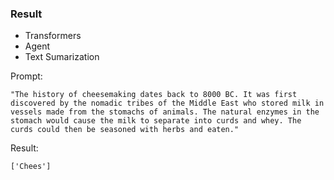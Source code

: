 ### Result
* Transformers
* Agent
* Text Sumarization

Prompt: 
```
"The history of cheesemaking dates back to 8000 BC. It was first discovered by the nomadic tribes of the Middle East who stored milk in vessels made from the stomachs of animals. The natural enzymes in the stomach would cause the milk to separate into curds and whey. The curds could then be seasoned with herbs and eaten."
```
Result:
```
['Chees']
```